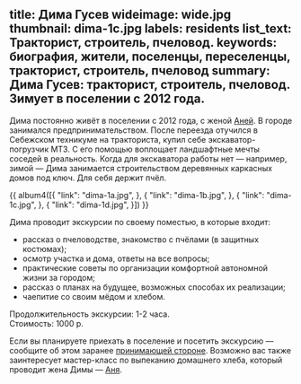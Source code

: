 title: Дима Гусев
wideimage: wide.jpg
thumbnail: dima-1c.jpg
labels: residents
list_text: Тракторист, строитель, пчеловод.
keywords: биография, жители, поселенцы, переселенцы, тракторист, строитель, пчеловод
summary: Дима Гусев: тракторист, строитель, пчеловод. Зимует в поселении с 2012 года.
---
Дима постоянно живёт в поселении с 2012 года, с женой [Аней](/residents/anna/).
В городе занимался предпринимательством.
После переезда отучился в Себежском техникуме на тракториста, купил себе экскаватор-погрузчик МТЗ.
С его помощью воплощает ландшафтные мечты соседей в реальность.
Когда для экскаватора работы нет — например, зимой — Дима занимается строительством деревянных каркасных домов под ключ.
Для себя держит пчёл.

{{ album4([{
  "link": "dima-1a.jpg",
}, {
  "link": "dima-1b.jpg",
}, {
  "link": "dima-1c.jpg",
}, {
  "link": "dima-1d.jpg",
}]) }}

Дима проводит экскурсии по своему поместью, в которые входит:

- рассказ о пчеловодстве, знакомство с пчёлами (в защитных костюмах);
- осмотр участка и дома, ответы на все вопросы;
- практические советы по организации комфортной автономной жизни за городом;
- рассказ о планах на будущее, возможных способах их реализации;
- чаепитие со своим мёдом и хлебом.

Продолжительность экскурсии: 1-2 часа.  
Стоимость: 1000 р.

Если вы планируете приехать в поселение и посетить экскурсию — сообщите об этом заранее [принимающей стороне](/stay/).
Возможно вас также заинтересует мастер-класс по выпеканию домашнего хлеба, который проводит жена Димы — [Аня](/residents/anna/).
